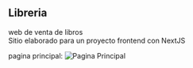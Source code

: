 ## Libreria

web de venta de libros  
Sitio elaborado para un proyecto frontend con NextJS  

pagina principal:
![Pagina Principal](img/principal.png)
